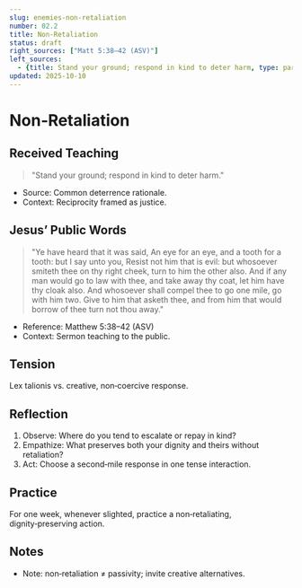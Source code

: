 ```yaml
---
slug: enemies-non-retaliation
number: 02.2
title: Non‑Retaliation
status: draft
right_sources: ["Matt 5:38–42 (ASV)"]
left_sources:
  - {title: Stand your ground; respond in kind to deter harm, type: paraphrase}
updated: 2025-10-10
---
```


# Non‑Retaliation

## Received Teaching
> "Stand your ground; respond in kind to deter harm."
- Source: Common deterrence rationale.
- Context: Reciprocity framed as justice.

## Jesus’ Public Words
> "Ye have heard that it was said, An eye for an eye, and a tooth for a tooth: but I say unto you, Resist not him that is evil: but whosoever smiteth thee on thy right cheek, turn to him the other also. And if any man would go to law with thee, and take away thy coat, let him have thy cloak also. And whosoever shall compel thee to go one mile, go with him two. Give to him that asketh thee, and from him that would borrow of thee turn not thou away."
- Reference: Matthew 5:38–42 (ASV)
- Context: Sermon teaching to the public.

## Tension
Lex talionis vs. creative, non‑coercive response.

## Reflection
1. Observe: Where do you tend to escalate or repay in kind?
2. Empathize: What preserves both your dignity and theirs without retaliation?
3. Act: Choose a second‑mile response in one tense interaction.

## Practice
For one week, whenever slighted, practice a non‑retaliating, dignity‑preserving action.

## Notes
- Note: non‑retaliation ≠ passivity; invite creative alternatives.
